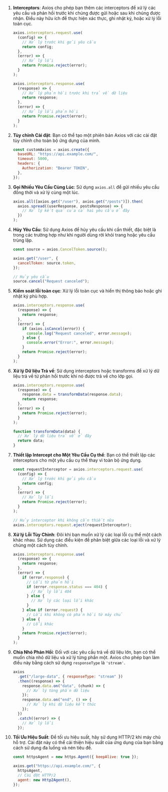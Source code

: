 1. **Interceptors**: Axios cho phép bạn thêm các interceptors để xử lý các yêu cầu và phản hồi trước khi chúng được gửi hoặc sau khi chúng được nhận. Điều này hữu ích để thực hiện xác thực, ghi nhật ký, hoặc xử lý lỗi toàn cục.

   ```javascript
   axios.interceptors.request.use(
     (config) => {
       // Xử lý trước khi gửi yêu cầu
       return config;
     },
     (error) => {
       // Xử lý lỗi
       return Promise.reject(error);
     }
   );

   axios.interceptors.response.use(
     (response) => {
       // Xử lý phản hồi trước khi trả về dữ liệu
       return response;
     },
     (error) => {
       // Xử lý lỗi phản hồi
       return Promise.reject(error);
     }
   );
   ```

2. **Tùy chỉnh Cài đặt**: Bạn có thể tạo một phiên bản Axios với các cài đặt tùy chỉnh cho toàn bộ ứng dụng của mình.

   ```javascript
   const customAxios = axios.create({
     baseURL: "https://api.example.com/",
     timeout: 5000,
     headers: {
       Authorization: "Bearer TOKEN",
     },
   });
   ```

3. **Gọi Nhiều Yêu Cầu Cùng Lúc**: Sử dụng `axios.all` để gửi nhiều yêu cầu đồng thời và xử lý cùng một lúc.

   ```javascript
   axios.all([axios.get("/user"), axios.get("/posts")]).then(
     axios.spread((userResponse, postsResponse) => {
       // Xử lý kết quả của cả hai yêu cầu ở đây
     })
   );
   ```

4. **Hủy Yêu Cầu**: Sử dụng Axios để hủy yêu cầu khi cần thiết, đặc biệt là trong các trường hợp như khi người dùng rời khỏi trang hoặc yêu cầu trùng lặp.

   ```javascript
   const source = axios.CancelToken.source();

   axios.get("/user", {
     cancelToken: source.token,
   });

   // Hủy yêu cầu
   source.cancel("Request canceled");
   ```

5. **Kiểm soát lỗi toàn cục**: Xử lý lỗi toàn cục và hiển thị thông báo hoặc ghi nhật ký phù hợp.

   ```javascript
   axios.interceptors.response.use(
     (response) => {
       return response;
     },
     (error) => {
       if (axios.isCancel(error)) {
         console.log("Request canceled", error.message);
       } else {
         console.error("Error:", error.message);
       }
       return Promise.reject(error);
     }
   );
   ```

6. **Xử lý Dữ liệu Trả về**: Sử dụng interceptors hoặc transforms để xử lý dữ liệu trả về từ phản hồi trước khi nó được trả về cho lớp gọi.

   ```javascript
   axios.interceptors.response.use(
     (response) => {
       response.data = transformData(response.data);
       return response;
     },
     (error) => {
       return Promise.reject(error);
     }
   );

   function transformData(data) {
     // Xử lý dữ liệu trả về ở đây
     return data;
   }
   ```

7. **Thiết lập Intercept cho Một Yêu Cầu Cụ thể**: Bạn có thể thiết lập các interceptors cho một yêu cầu cụ thể thay vì toàn bộ ứng dụng.

   ```javascript
   const requestInterceptor = axios.interceptors.request.use(
     (config) => {
       // Xử lý trước khi gửi yêu cầu
       return config;
     },
     (error) => {
       // Xử lý lỗi
       return Promise.reject(error);
     }
   );

   // Hủy interceptor khi không cần thiết nữa
   axios.interceptors.request.eject(requestInterceptor);
   ```

8. **Xử lý Lỗi Tùy Chỉnh**: Đôi khi bạn muốn xử lý các loại lỗi cụ thể một cách khác nhau. Sử dụng các điều kiện để phân biệt giữa các loại lỗi và xử lý chúng một cách tùy chỉnh.

   ```javascript
   axios.interceptors.response.use(
     (response) => {
       return response;
     },
     (error) => {
       if (error.response) {
         // Lỗi từ phản hồi
         if (error.response.status === 404) {
           // Xử lý lỗi 404
         } else {
           // Xử lý các loại lỗi khác
         }
       } else if (error.request) {
         // Lỗi khi không có phản hồi từ máy chủ
       } else {
         // Lỗi khác
       }
       return Promise.reject(error);
     }
   );
   ```

9. **Chia Nhỏ Phản Hồi**: Đối với các yêu cầu trả về dữ liệu lớn, bạn có thể muốn chia nhỏ dữ liệu và xử lý từng phần một. Axios cho phép bạn làm điều này bằng cách sử dụng `responseType` là `'stream'`.

   ```javascript
   axios
     .get("/large-data", { responseType: "stream" })
     .then((response) => {
       response.data.on("data", (chunk) => {
         // Xử lý từng phần dữ liệu
       });
       response.data.on("end", () => {
         // Xử lý khi dữ liệu kết thúc
       });
     })
     .catch((error) => {
       // Xử lý lỗi
     });
   ```

10. **Tối Ưu Hiệu Suất**: Để tối ưu hiệu suất, hãy sử dụng HTTP/2 khi máy chủ hỗ trợ. Cài đặt này có thể cải thiện hiệu suất của ứng dụng của bạn bằng cách sử dụng đa luồng và nén tiêu đề.

    ```javascript
    const httpsAgent = new https.Agent({ keepAlive: true });

    axios.get("https://api.example.com/", {
      httpsAgent,
      // Cài đặt HTTP/2
      agent: new Http2Agent(),
    });
    ```
